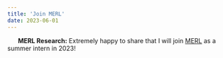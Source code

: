 ```yaml
---
title: 'Join MERL'
date: 2023-06-01
---
```


&nbsp;&nbsp;&nbsp;&nbsp;&nbsp; **MERL Research:** Extremely happy to share that I will join [MERL](https://www.merl.com/) as a summer intern in 2023!
